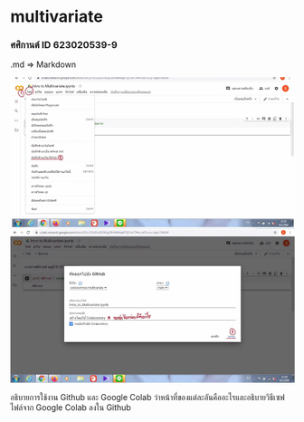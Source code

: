 # multivariate

###  ศศิกานต์ ID 623020539-9

.md => Markdown

![howto_save](image1.jpg)

อธิบายการใช้งาน Github และ Google Colab ว่าหน้าที่ของแต่ละอันคืออะไรและอธิบายวิธีเซฟไฟล์จาก Google Colab ลงใน Github

